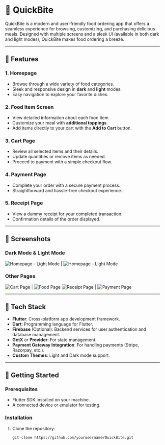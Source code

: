 # 🍔 QuickBite 

QuickBite is a modern and user-friendly food ordering app that offers a seamless experience for browsing, customizing, and purchasing delicious meals. Designed with multiple screens and a sleek UI (available in both dark and light modes), QuickBite makes food ordering a breeze.

---

## 🌟 Features

### 1. **Homepage**
- Browse through a wide variety of food categories.
- Sleek and responsive design in **dark** and **light** modes.
- Easy navigation to explore your favorite dishes.

### 2. **Food Item Screen**
- View detailed information about each food item.
- Customize your meal with **additional toppings**.
- Add items directly to your cart with the **Add to Cart** button.

### 3. **Cart Page**
- Review all selected items and their details.
- Update quantities or remove items as needed.
- Proceed to payment with a simple checkout flow.

### 4. **Payment Page**
- Complete your order with a secure payment process.
- Straightforward and hassle-free checkout experience.

### 5. **Receipt Page**
- View a dummy receipt for your completed transaction.
- Confirmation details of the order displayed.

---

## 📱 Screenshots

### Dark Mode & Light Mode
![Homepage - Light Mode](/quickbite_darkmode.png) | ![Homepage - Light Mode](/quickbite_main.png)

### Other Pages  
![Cart Page ](/quickbite_checkout.png) | ![Food Page ](/quickbite_foodpage.png)
![Receipt Page ](/quickbite_receipt.png) | ![Payment Page ](/quickbite_payment.png)

---

## 🔧 Tech Stack

- **Flutter**: Cross-platform app development framework.
- **Dart**: Programming language for Flutter.
- **Firebase** (Optional): Backend services for user authentication and database management.
- **GetX** or **Provider**: For state management.
- **Payment Gateway Integration**: For handling payments (Stripe, Razorpay, etc.).
- **Custom Themes**: Light and Dark mode support.

---

## 🚀 Getting Started

### Prerequisites
- Flutter SDK installed on your machine.
- A connected device or emulator for testing.

### Installation
1. Clone the repository:
   ```bash
   git clone https://github.com/yourusername/QuickBite.git

